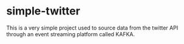 # simple-twitter
This is a very simple project used to source data from the twitter API through an event streaming platform called KAFKA.
